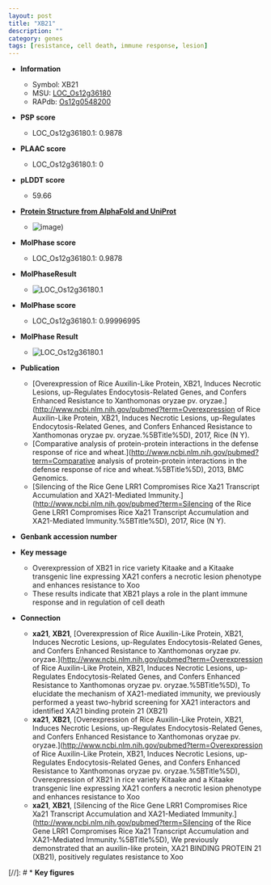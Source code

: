 ```yaml
---
layout: post
title: "XB21"
description: ""
category: genes
tags: [resistance, cell death, immune response, lesion]
---
```


* **Information**  
    + Symbol: XB21  
    + MSU: [LOC_Os12g36180](http://rice.plantbiology.msu.edu/cgi-bin/ORF_infopage.cgi?orf=LOC_Os12g36180)  
    + RAPdb: [Os12g0548200](http://rapdb.dna.affrc.go.jp/viewer/gbrowse_details/irgsp1?name=Os12g0548200)  

* **PSP score**  
    + LOC_Os12g36180.1: 0.9878 

* **PLAAC score**  
    + LOC_Os12g36180.1: 0 

* **pLDDT score**
    + 59.66

* **[Protein Structure from AlphaFold and UniProt](https://www.uniprot.org/uniprotkb/Q2QNZ9/entry#structure)**
    + ![image](https://ricepsp.github.io/images/Q2/AF-Q2QNZ9-F1.png))

* **MolPhase score**
    + LOC_Os12g36180.1: 0.9878

* **MolPhaseResult**
    + ![LOC_Os12g36180.1](https://ricepsp.github.io/pictures/LOC_Os12g/LOC_Os12g36180.1.png)

* **MolPhase score**
    + LOC_Os12g36180.1: 0.99996995

* **MolPhase Result**
    + ![LOC_Os12g36180.1](https://304243504.github.io/Pictures/LOC_Os12g/LOC_Os12g36180.1.png)

* **Publication**  
    + [Overexpression of Rice Auxilin-Like Protein, XB21, Induces Necrotic Lesions, up-Regulates Endocytosis-Related Genes, and Confers Enhanced Resistance to Xanthomonas oryzae pv. oryzae.](http://www.ncbi.nlm.nih.gov/pubmed?term=Overexpression of Rice Auxilin-Like Protein, XB21, Induces Necrotic Lesions, up-Regulates Endocytosis-Related Genes, and Confers Enhanced Resistance to Xanthomonas oryzae pv. oryzae.%5BTitle%5D), 2017, Rice (N Y).
    + [Comparative analysis of protein-protein interactions in the defense response of rice and wheat.](http://www.ncbi.nlm.nih.gov/pubmed?term=Comparative analysis of protein-protein interactions in the defense response of rice and wheat.%5BTitle%5D), 2013, BMC Genomics.
    + [Silencing of the Rice Gene LRR1 Compromises Rice Xa21 Transcript Accumulation and XA21-Mediated Immunity.](http://www.ncbi.nlm.nih.gov/pubmed?term=Silencing of the Rice Gene LRR1 Compromises Rice Xa21 Transcript Accumulation and XA21-Mediated Immunity.%5BTitle%5D), 2017, Rice (N Y).

* **Genbank accession number**  

* **Key message**  
    + Overexpression of XB21 in rice variety Kitaake and a Kitaake transgenic line expressing XA21 confers a necrotic lesion phenotype and enhances resistance to Xoo
    + These results indicate that XB21 plays a role in the plant immune response and in regulation of cell death

* **Connection**  
    + __xa21__, __XB21__, [Overexpression of Rice Auxilin-Like Protein, XB21, Induces Necrotic Lesions, up-Regulates Endocytosis-Related Genes, and Confers Enhanced Resistance to Xanthomonas oryzae pv. oryzae.](http://www.ncbi.nlm.nih.gov/pubmed?term=Overexpression of Rice Auxilin-Like Protein, XB21, Induces Necrotic Lesions, up-Regulates Endocytosis-Related Genes, and Confers Enhanced Resistance to Xanthomonas oryzae pv. oryzae.%5BTitle%5D),  To elucidate the mechanism of XA21-mediated immunity, we previously performed a yeast two-hybrid screening for XA21 interactors and identified XA21 binding protein 21 (XB21)
    + __xa21__, __XB21__, [Overexpression of Rice Auxilin-Like Protein, XB21, Induces Necrotic Lesions, up-Regulates Endocytosis-Related Genes, and Confers Enhanced Resistance to Xanthomonas oryzae pv. oryzae.](http://www.ncbi.nlm.nih.gov/pubmed?term=Overexpression of Rice Auxilin-Like Protein, XB21, Induces Necrotic Lesions, up-Regulates Endocytosis-Related Genes, and Confers Enhanced Resistance to Xanthomonas oryzae pv. oryzae.%5BTitle%5D),  Overexpression of XB21 in rice variety Kitaake and a Kitaake transgenic line expressing XA21 confers a necrotic lesion phenotype and enhances resistance to Xoo
    + __xa21__, __XB21__, [Silencing of the Rice Gene LRR1 Compromises Rice Xa21 Transcript Accumulation and XA21-Mediated Immunity.](http://www.ncbi.nlm.nih.gov/pubmed?term=Silencing of the Rice Gene LRR1 Compromises Rice Xa21 Transcript Accumulation and XA21-Mediated Immunity.%5BTitle%5D),  We previously demonstrated that an auxilin-like protein, XA21 BINDING PROTEIN 21 (XB21), positively regulates resistance to Xoo

[//]: # * **Key figures**  


